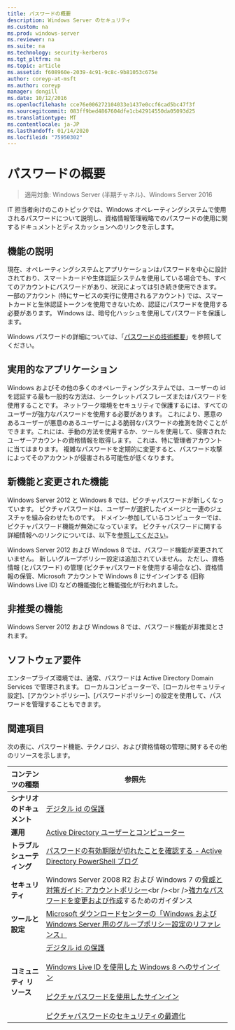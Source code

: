 ```yaml
---
title: パスワードの概要
description: Windows Server のセキュリティ
ms.custom: na
ms.prod: windows-server
ms.reviewer: na
ms.suite: na
ms.technology: security-kerberos
ms.tgt_pltfrm: na
ms.topic: article
ms.assetid: f608960e-2039-4c91-9c8c-9b81053c675e
author: coreyp-at-msft
ms.author: coreyp
manager: dongill
ms.date: 10/12/2016
ms.openlocfilehash: cce76e006272104033e1437e0ccf6cad5bc47f3f
ms.sourcegitcommit: 083ff9bed4867604dfe1cb42914550da05093d25
ms.translationtype: MT
ms.contentlocale: ja-JP
ms.lasthandoff: 01/14/2020
ms.locfileid: "75950302"
---
```

# <a name="passwords-overview"></a>パスワードの概要

>適用対象: Windows Server (半期チャネル)、Windows Server 2016

IT 担当者向けのこのトピックでは、Windows オペレーティングシステムで使用されるパスワードについて説明し、資格情報管理戦略でのパスワードの使用に関するドキュメントとディスカッションへのリンクを示します。

## <a name="BKMK_OVER"></a>機能の説明
現在、オペレーティングシステムとアプリケーションはパスワードを中心に設計されており、スマートカードや生体認証システムを使用している場合でも、すべてのアカウントにパスワードがあり、状況によっては引き続き使用できます。 一部のアカウント (特にサービスの実行に使用されるアカウント) では、スマートカードと生体認証トークンを使用できないため、認証にパスワードを使用する必要があります。 Windows は、暗号化ハッシュを使用してパスワードを保護します。

Windows パスワードの詳細については、「[パスワードの技術概要](https://technet.microsoft.com/library/hh994558(WS.10).aspx)」を参照してください。

## <a name="BKMK_APP"></a>実用的なアプリケーション
Windows およびその他の多くのオペレーティングシステムでは、ユーザーの id を認証する最も一般的な方法は、シークレットパスフレーズまたはパスワードを使用することです。 ネットワーク環境をセキュリティで保護するには、すべてのユーザーが強力なパスワードを使用する必要があります。 これにより、悪意のあるユーザーが悪意のあるユーザーによる脆弱なパスワードの推測を防ぐことができます。これには、手動の方法を使用するか、ツールを使用して、侵害されたユーザーアカウントの資格情報を取得します。 これは、特に管理者アカウントに当てはまります。 複雑なパスワードを定期的に変更すると、パスワード攻撃によってそのアカウントが侵害される可能性が低くなります。

## <a name="BKMK_NEW"></a>新機能と変更された機能
Windows Server 2012 と Windows 8 では、ピクチャパスワードが新しくなっています。 ピクチャパスワードは、ユーザーが選択したイメージと一連のジェスチャを組み合わせたものです。 ドメイン\-参加しているコンピューターでは、ピクチャパスワード機能が無効になっています。 ピクチャパスワードに関する詳細情報へのリンクについては、以下を[参照してください](#BKMK_LINKS)。

Windows Server 2012 および Windows 8 では、パスワード機能が変更されていません。 新しいグループポリシー設定は追加されていません。 ただし、資格情報 \(とパスワード\) の管理 (ピクチャパスワードを使用する場合など)、資格情報の保管、Microsoft アカウントで Windows 8 にサインインする (旧称 Windows Live ID) などの機能強化と機能強化が行われました。

## <a name="BKMK_DEP"></a>非推奨の機能
Windows Server 2012 および Windows 8 では、パスワード機能が非推奨とされます。

## <a name="BKMK_SOFT"></a>ソフトウェア要件
エンタープライズ環境では、通常、パスワードは Active Directory Domain Services で管理されます。 ローカルコンピューターで、[ローカルセキュリティ設定]、[アカウントポリシー]、[パスワードポリシー] の設定を使用して、パスワードを管理することもできます。

## <a name="BKMK_LINKS"></a>関連項目
次の表に、パスワード機能、テクノロジ、および資格情報の管理に関するその他のリソースを示します。

|コンテンツの種類|参照先|
|--------|-------|
|**シナリオのドキュメント**|[デジタル id の保護](https://blogs.msdn.com/b/b8/archive/2011/12/14/protecting-your-digital-identity.aspx)|
|**運用**|[Active Directory ユーザーとコンピューター](https://technet.microsoft.com/library/cc754217.aspx)|
|**トラブルシューティング**|[パスワードの有効期限が切れたことを確認する \- Active Directory PowerShell ブログ](https://blogs.msdn.com/b/adpowershell/archive/2010/08/09/9970198.aspx)|
|**セキュリティ**| Windows Server 2008 R2 および Windows 7 の[脅威と対策ガイド: アカウントポリシー](https://technet.microsoft.com/library/hh125920(v=ws.10).aspx)<br /><br />[強力なパスワードを変更および作成](https://www.microsoft.com/security/online-privacy/passwords-create.aspx)するためのガイダンス|
|**ツールと設定**|[Microsoft ダウンロードセンターの「Windows および Windows Server 用のグループポリシー設定のリファレンス」](https://www.microsoft.com/download/en/details.aspx?amp;displaylang=en&displaylang=en&id=25250)|
|**コミュニティ リソース**|[デジタル id の保護](https://blogs.msdn.com/b/b8/archive/2011/12/14/protecting-your-digital-identity.aspx)<br /><br />[Windows Live ID を使用した Windows 8 へのサインイン](https://blogs.msdn.com/b/b8/archive/2011/09/26/signing-in-to-windows-8-with-a-windows-live-id.aspx)<br /><br />[ピクチャパスワードを使用したサインイン](https://blogs.msdn.com/b/b8/archive/2011/12/16/signing-in-with-a-picture-password.aspx)<br /><br />[ピクチャパスワードのセキュリティの最適化](https://blogs.msdn.com/b/b8/archive/2011/12/19/optimizing-picture-password-security.aspx)|


